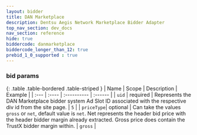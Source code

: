 ```yaml
---
layout: bidder
title: DAN Marketplace
description: Dentsu Aegis Network Marketplace Bidder Adapter
top_nav_section: dev_docs
nav_section: reference
hide: true
biddercode: danmarketplace
biddercode_longer_than_12: true
prebid_1_0_supported : true
---
```



### bid params

{: .table .table-bordered .table-striped }
| Name       | Scope    | Description                                                                                                                                                                                                  | Example |
| :---       | :----    | :----------                                                                                                                                                                                                  | :------ |
| `uid`      | required | Represents the DAN Marketplace bidder system Ad Slot ID associated with the respective div id from the site page.                                                                                            | `5`     |
| `priceType`| optional | Can take the values `gross` or `net`, default value is `net`. Net represents the header bid price with the header bidder margin already extracted. Gross price does contain the TrustX bidder margin within. | `gross` |